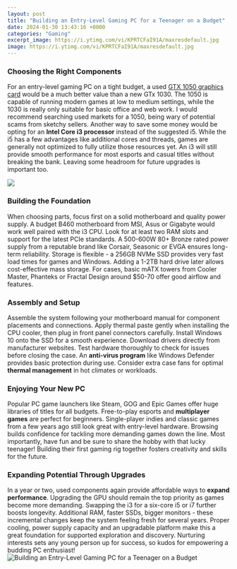 ```yaml
---
layout: post
title: "Building an Entry-Level Gaming PC for a Teenager on a Budget"
date: 2024-01-30 13:43:16 +0000
categories: "Gaming"
excerpt_image: https://i.ytimg.com/vi/KPRTCFaI91A/maxresdefault.jpg
image: https://i.ytimg.com/vi/KPRTCFaI91A/maxresdefault.jpg
---
```


### Choosing the Right Components 
For an entry-level gaming PC on a tight budget, a used [GTX 1050 graphics card](https://store.fi.io.vn/womens-cute-doberman-pinscher-dog-pup-sleeping-v-neck-t-shirt/men&) would be a much better value than a new GTx 1030. The 1050 is capable of running modern games at low to medium settings, while the 1030 is really only suitable for basic office and web work. I would recommend searching used markets for a 1050, being wary of potential scams from sketchy sellers. 
Another way to save some money would be opting for an **Intel Core i3 processor** instead of the suggested i5. While the i5 has a few advantages like additional cores and threads, games are generally not optimized to fully utilize those resources yet. An i3 will still provide smooth performance for most esports and casual titles without breaking the bank. Leaving some headroom for future upgrades is important too.

![](https://i.ytimg.com/vi/X84ur7XmiRA/maxresdefault.jpg)
### Building the Foundation
When choosing parts, focus first on a solid motherboard and quality power supply. A budget B460 motherboard from MSI, Asus or Gigabyte would work well paired with the i3 CPU. Look for at least two RAM slots and support for the latest PCIe standards. A 500-600W 80+ Bronze rated power supply from a reputable brand like Corsair, Seasonic or EVGA ensures long-term reliability. 
Storage is flexible - a 256GB NVMe SSD provides very fast load times for games and Windows. Adding a 1-2TB hard drive later allows cost-effective mass storage. For cases, basic mATX towers from Cooler Master, Phanteks or Fractal Design around $50-70 offer good airflow and features.
### Assembly and Setup
Assemble the system following your motherboard manual for component placements and connections. Apply thermal paste gently when installing the CPU cooler, then plug in front panel connectors carefully. Install Windows 10 onto the SSD for a smooth experience. Download drivers directly from manufacturer websites. 
Test hardware thoroughly to check for issues before closing the case. An **anti-virus program** like Windows Defender provides basic protection during use. Consider extra case fans for optimal **thermal management** in hot climates or workloads.
### Enjoying Your New PC  
Popular PC game launchers like Steam, GOG and Epic Games offer huge libraries of titles for all budgets. Free-to-play esports and **multiplayer games** are perfect for beginners. Single-player indies and classic games from a few years ago still look great with entry-level hardware. Browsing builds confidence for tackling more demanding games down the line.
Most importantly, have fun and be sure to share the hobby with that lucky teenager! Building their first gaming rig together fosters creativity and skills for the future.
### Expanding Potential Through Upgrades
In a year or two, used components again provide affordable ways to **expand performance**. Upgrading the GPU should remain the top priority as games become more demanding. Swapping the i3 for a six-core i5 or i7 further boosts longevity. Additional RAM, faster SSDs, bigger monitors - these incremental changes keep the system feeling fresh for several years. 
Proper cooling, power supply capacity and an upgradable platform make this a great foundation for supported exploration and discovery. Nurturing interests sets any young person up for success, so kudos for empowering a budding PC enthusiast!
![Building an Entry-Level Gaming PC for a Teenager on a Budget](https://i.ytimg.com/vi/KPRTCFaI91A/maxresdefault.jpg)